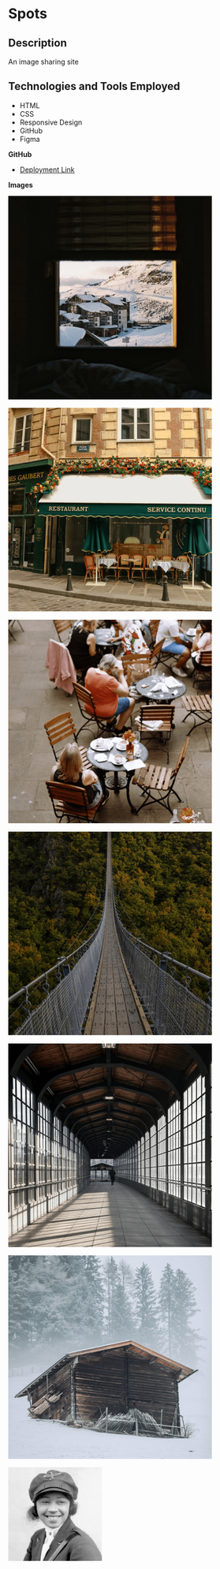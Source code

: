 # Spots

## Description

An image sharing site

## Technologies and Tools Employed

- HTML
- CSS
- Responsive Design
- GitHub
- Figma

**GitHub**

- [Deployment Link](https://oliverpm21.github.io/se_project_spots/)

**Images**

![Scenic landscape photo by Moritz Feldmann from Pexels](./images/demo/1-photo-by-moritz-feldmann-from-pexels.png)

![Photo by Ceiline from Pexels](./images/demo/2-photo-by-ceiline-from-pexels.png)

![photo by Tubanur Dogan from Pexels](./images/demo/3-photo-by-tubanur-dogan-from-pexels.png)

![photo by Maurice Laschet from Pexels](./images/demo/4-photo-by-maurice-laschet-from-pexels.png)

![photo by Van Anh Nguyen from Pexels](./images/demo/5-photo-by-van-anh-nguyen-from-pexels.png)

![photo by Moritz Feldmann from Pexels](./images/demo/6-photo-by-moritz-feldmann-from-pexels.png)

![photo of Civil Aviator Bessie Coleman](./images/demo/avatar.png)
